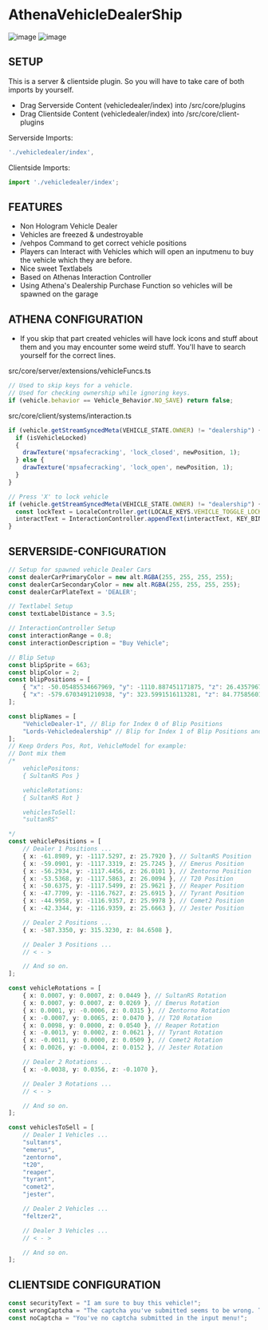 # AthenaVehicleDealerShip

![image](https://user-images.githubusercontent.com/82890183/132778013-76c971fa-657b-4458-9233-23466d326d74.png)
![image](https://user-images.githubusercontent.com/82890183/132778372-38b29787-e52f-4ba8-b036-a2af74e05417.png)

## SETUP
This is a server & clientside plugin. So you will have to take care of both imports by yourself.
- Drag Serverside Content (vehicledealer/index) into /src/core/plugins
- Drag Clientside Content (vehicledealer/index) into /src/core/client-plugins

Serverside Imports:
```typescript 
'./vehicledealer/index',
```
Clientside Imports: 
````typescript
import './vehicledealer/index';
````

## FEATURES
- Non Hologram Vehicle Dealer
- Vehicles are freezed & undestroyable
- /vehpos Command to get correct vehicle positions
- Players can Interact with Vehicles which will open an inputmenu to buy the vehicle which they are before.
- Nice sweet Textlabels
- Based on Athenas Interaction Controller
- Using Athena's Dealership Purchase Function so vehicles will be spawned on the garage

## ATHENA CONFIGURATION 
- If you skip that part created vehicles will have lock icons and stuff about them and you may encounter some weird stuff. You'll have to search yourself for the correct lines.

src/core/server/extensions/vehicleFuncs.ts
```typescript
// Used to skip keys for a vehicle.
// Used for checking ownership while ignoring keys.
if (vehicle.behavior == Vehicle_Behavior.NO_SAVE) return false;
```

src/core/client/systems/interaction.ts
```typescript
if (vehicle.getStreamSyncedMeta(VEHICLE_STATE.OWNER) != "dealership") {
  if (isVehicleLocked) 
  {
    drawTexture('mpsafecracking', 'lock_closed', newPosition, 1);
  } else {
    drawTexture('mpsafecracking', 'lock_open', newPosition, 1);
  }
}

// Press 'X' to lock vehicle      
if (vehicle.getStreamSyncedMeta(VEHICLE_STATE.OWNER) != "dealership") {
  const lockText = LocaleController.get(LOCALE_KEYS.VEHICLE_TOGGLE_LOCK);
  interactText = InteractionController.appendText(interactText, KEY_BINDS.VEHICLE_LOCK, lockText);
}
```


## SERVERSIDE-CONFIGURATION

```typescript
// Setup for spawned vehicle Dealer Cars
const dealerCarPrimaryColor = new alt.RGBA(255, 255, 255, 255);
const dealerCarSecondaryColor = new alt.RGBA(255, 255, 255, 255);
const dealerCarPlateText = 'DEALER';

// Textlabel Setup
const textLabelDistance = 3.5;

// InteractionController Setup
const interactionRange = 0.8;
const interactionDescription = "Buy Vehicle";

// Blip Setup
const blipSprite = 663;
const blipColor = 2;
const blipPositions = [
    { "x": -50.05485534667969, "y": -1110.887451171875, "z": 26.4357967376709 }, // Index 0
    { "x": -579.6703491210938, "y": 323.5991516113281, "z": 84.7758560180664 } // Index 1 and so on.....
];

const blipNames = [
    "VehicleDealer-1", // Blip for Index 0 of Blip Positions
    "Lords-Vehicledealership" // Blip for Index 1 of Blip Positions and so on.
];
// Keep Orders Pos, Rot, VehicleModel for example:
// Dont mix them
/* 
    vehiclePositons:
    { SultanRS Pos }

    vehicleRotations: 
    { SultanRS Rot }

    vehiclesToSell:
    "sultanRS"

*/
const vehiclePositions = [
    // Dealer 1 Positions ...
    { x: -61.8989, y: -1117.5297, z: 25.7920 }, // SultanRS Position
    { x: -59.0901, y: -1117.3319, z: 25.7245 }, // Emerus Position
    { x: -56.2934, y: -1117.4456, z: 26.0101 }, // Zentorno Position
    { x: -53.5368, y: -1117.5863, z: 26.0094 }, // T20 Position
    { x: -50.6375, y: -1117.5499, z: 25.9621 }, // Reaper Position
    { x: -47.7709, y: -1116.7627, z: 25.6915 }, // Tyrant Position
    { x: -44.9958, y: -1116.9357, z: 25.9978 }, // Comet2 Position
    { x: -42.3344, y: -1116.9359, z: 25.6663 }, // Jester Position

    // Dealer 2 Positions ...
    { x: -587.3350, y: 315.3230, z: 84.6508 },

    // Dealer 3 Positions ...
    // < - >

    // And so on.
];

const vehicleRotations = [
    { x: 0.0007, y: 0.0007, z: 0.0449 }, // SultanRS Rotation
    { x: 0.0007, y: 0.0007, z: 0.0269 }, // Emerus Rotation
    { x: 0.0001, y: -0.0006, z: 0.0315 }, // Zentorno Rotation
    { x: -0.0007, y: 0.0065, z: 0.0470 }, // T20 Rotation
    { x: 0.0098, y: 0.0000, z: 0.0540 }, // Reaper Rotation
    { x: -0.0013, y: 0.0002, z: 0.0621 }, // Tyrant Rotation
    { x: -0.0011, y: 0.0000, z: 0.0509 }, // Comet2 Rotation
    { x: 0.0026, y: -0.0004, z: 0.0152 }, // Jester Rotation

    // Dealer 2 Rotations ...
    { x: -0.0038, y: 0.0356, z: -0.1070 },

    // Dealer 3 Rotations ...
    // < - >

    // And so on.
];

const vehiclesToSell = [
    // Dealer 1 Vehicles ...
    "sultanrs",
    "emerus",
    "zentorno",
    "t20",
    "reaper",
    "tyrant",
    "comet2",
    "jester",

    // Dealer 2 Vehicles ...
    "feltzer2",

    // Dealer 3 Vehicles ...
    // < - >

    // And so on.
];

```

## CLIENTSIDE CONFIGURATION
```typescript
const securityText = "I am sure to buy this vehicle!";
const wrongCaptcha = "The captcha you've submitted seems to be wrong. Try again.";
const noCaptcha = "You've no captcha submitted in the input menu!";
```
